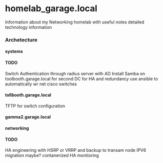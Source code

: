# homelab_garage.local
Information about my Networking homelab with useful notes detailed technology information
<H3>Archetecture</H3>
<H4>systems</H4>
<H4>TODO</H4>
Switch Authentication through radius server with AD
Install Samba on toolbooth.garage.local for second DC for HA and redundancy
use ansible to automatically wr net cisco switches
<H4>tollbooth.garage.local</H4>
TFTP for switch configuration
<H4>gamma2.garage.local</H4>
<H4>networking</H4>
<H4>TODO</H4>
HA engineering with HSRP or VRRP and backup to transam node
IPV6 migration maybe?
contanerized HA montioring
